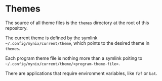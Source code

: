 # Themes

The source of all theme files is the `themes` directory at the root of this repository.

The current theme is defined by the symlink `~/.config/mynix/current/theme`, which points to the desired theme in `themes`.

Each program theme file is nothing more than a symlink poiting to `~/.config/mynix/current/theme/<program-theme-file>`.

There are applications that require environment variables, like `fzf` or `bat`.

